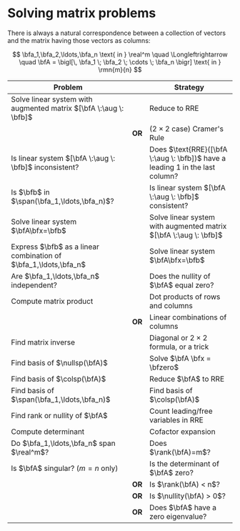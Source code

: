 # Solving matrix problems

There is always a natural correspondence between a collection of vectors and the matrix having those vectors as columns:

$$ 
    \bfa_1,\bfa_2,\ldots,\bfa_n \text{ in } \real^m 
    \quad \Longleftrightarrow \quad 
    \bfA = \bigl[\, \bfa_1 \; \bfa_2 \; \cdots \; \bfa_n \bigr] \text{ in } \rmn{m}{n}
$$

| Problem |  | Strategy |
|----------|-------|-------|
| Solve linear system with augmented matrix $[\bfA \:\aug \: \bfb]$ | | Reduce to RRE | 
|  | **OR** | ($2\times 2$ case) Cramer's Rule |
| Is linear system $[\bfA \:\aug \: \bfb]$ inconsistent? | | Does $\text{RRE}([\bfA \:\aug \: \bfb])$ have a leading 1 in the last column? | 
| Is $\bfb$ in $\span(\bfa_1,\ldots,\bfa_n)$? | | Is linear system $[\bfA \:\aug \: \bfb]$ consistent? |
| Solve linear system $\bfA\bfx=\bfb$ | | Solve linear system with augmented matrix $[\bfA \:\aug \: \bfb]$ |
| Express $\bfb$ as a linear combination of $\bfa_1,\ldots,\bfa_n$ |  | Solve linear system $\bfA\bfx=\bfb$ | 
| Are $\bfa_1,\ldots,\bfa_n$ independent? | | Does the nullity of $\bfA$ equal zero? |
| Compute matrix product | | Dot products of rows and columns |
|   | **OR** | Linear combinations of columns |
| Find matrix inverse | | Diagonal or $2\times 2$ formula, or a trick |
| Find basis of $\nullsp(\bfA)$ | | Solve $\bfA \bfx = \bfzero$ | 
| Find basis of $\colsp(\bfA)$ | | Reduce $\bfA$ to RRE |
| Find basis of $\span(\bfa_1,\ldots,\bfa_n)$ | | Find basis of $\colsp(\bfA)$ |
| Find rank or nullity of $\bfA$ | | Count leading/free variables in RRE | 
| Compute determinant | | Cofactor expansion | 
| Do $\bfa_1,\ldots,\bfa_n$ span $\real^m$? | | Does $\rank(\bfA)=m$? |
| Is $\bfA$ singular? ($m=n$ only)| | Is the determinant of $\bfA$ zero? |
| | **OR** | Is $\rank(\bfA) < n$? |
| | **OR** | Is $\nullity(\bfA) > 0$? |
| | **OR** | Does $\bfA$ have a zero eigenvalue? |
